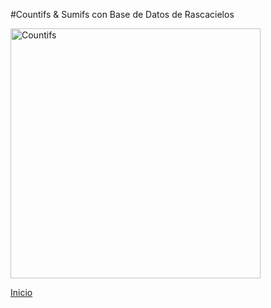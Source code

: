 #Countifs & Sumifs con Base de Datos de Rascacielos

<img src="https://i.imgur.com/IEDUvKC.jpg" style="width: 900px; width: 400px" alt="Countifs">
<br>

[Inicio](index.md)
